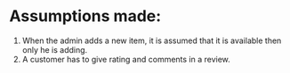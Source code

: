 # Assumptions made:
1) When the admin adds a new item, it is assumed that it is available then only he is adding.
2) A customer has to give rating and comments in a review.